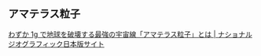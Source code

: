 ## アマテラス粒子

[わずか 1g で地球を破壊する最強の宇宙線「アマテラス粒子」とは | ナショナル ジオグラフィック日本版サイト](https://natgeo.nikkeibp.co.jp/atcl/web/15/360768/090900107/)
